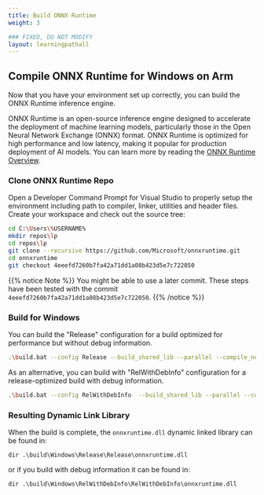 ```yaml
---
title: Build ONNX Runtime
weight: 3

### FIXED, DO NOT MODIFY
layout: learningpathall
---
```


## Compile ONNX Runtime for Windows on Arm
Now that you have your environment set up correctly, you can build the ONNX Runtime inference engine. 

ONNX Runtime is an open-source inference engine designed to accelerate the deployment of machine learning models, particularly those in the Open Neural Network Exchange (ONNX) format. ONNX Runtime is optimized for high performance and low latency, making it popular for production deployment of AI models. You can learn more by reading the [ONNX Runtime Overview](https://onnxruntime.ai/).

### Clone ONNX Runtime Repo

Open a Developer Command Prompt for Visual Studio to properly setup the environment including path to compiler, linker, utilities and header files. Create your workspace and check out the source tree:

```bash
cd C:\Users\%USERNAME%
mkdir repos\lp
cd repos\lp
git clone --recursive https://github.com/Microsoft/onnxruntime.git
cd onnxruntime
git checkout 4eeefd7260b7fa42a71dd1a08b423d5e7c722050
```

{{% notice Note %}}
You might be able to use a later commit. These steps have been tested with the commit `4eeefd7260b7fa42a71dd1a08b423d5e7c722050`.
{{% /notice %}}

### Build for Windows

You can build the "Release" configuration for a build optimized for performance but without debug information.


```bash
.\build.bat --config Release --build_shared_lib --parallel --compile_no_warning_as_error --skip_submodule_sync  --skip_tests
```


As an alternative, you can build with "RelWithDebInfo" configuration for a release-optimized build with debug information.

```bash
.\build.bat --config RelWithDebInfo  --build_shared_lib --parallel --compile_no_warning_as_error --skip_submodule_sync  --skip_tests
```


### Resulting Dynamic Link Library
When the build is complete, the `onnxruntime.dll` dynamic linked library can be found in: 

```
dir .\build\Windows\Release\Release\onnxruntime.dll
```

or if you build with debug information it can be found in:

```
dir .\build\Windows\RelWithDebInfo\RelWithDebInfo\onnxruntime.dll
```
